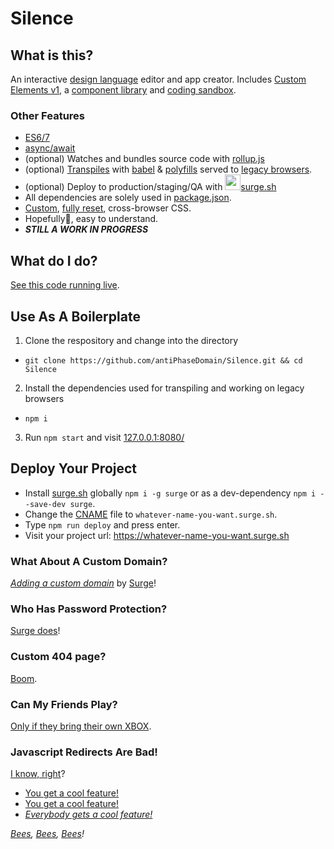 # Silence

## What is this?

An interactive [design language](https://link.medium.com/rJ3wBmDFIT) editor and app creator. Includes [Custom Elements v1](https://developer.mozilla.org/en-US/docs/Web/Web_Components/Using_custom_elements), a [component library](https://www.webcomponents.org/libraries) and [coding sandbox](https://en.wikipedia.org/wiki/Sandbox_(software_development)).

### Other Features

* [ES6/7](https://codeburst.io/javascript-wtf-is-es6-es8-es-2017-ecmascript-dca859e4821c)
* [async/await](https://link.medium.com/G2t27I3dM)
* (optional) Watches and bundles source code with [rollup.js](https://scotch.io/tutorials/javascript-transpilers-what-they-are-why-we-need-them)
* (optional) [Transpiles](https://github.com/loraxx753/design-doc-concept/blob/master/package.json#L7) with [babel](https://babeljs.io/docs/en/) & [polyfills](https://developer.mozilla.org/en-US/docs/Glossary/Polyfill) served to [legacy browsers](https://stackoverflow.com/questions/45943494/what-s-the-purpose-of-the-html-nomodule-attribute-for-script-elements-if-the-d).
* (optional) Deploy to production/staging/QA with <a href="https://surge.sh/" target="_blank"><img src="https://surge.sh/images/logos/svg/surge-logo.svg" width="25" />surge.sh</a>
* All dependencies are solely used in [package.json](https://github.com/antiPhaseDomain/Silence/blob/master/package.json#L7-L12).
* [Custom](https://github.comt/antiPhaseDomain/Silence/blob/master/_assets/styles/lib/base.css), [fully reset](https://github.com/antiPhaseDomain/Silence/blob/master/_assets/styles/lib/reset.css), cross-browser CSS. 
* Hopefully🤞, easy to understand.
* _**STILL A WORK IN PROGRESS**_


## What do I do?

[See this code running live](http://silence.surge.sh/).

## Use As A Boilerplate
1. Clone the respository and change into the directory
  * `git clone https://github.com/antiPhaseDomain/Silence.git && cd Silence`
2. Install the dependencies used for transpiling and working on legacy browsers
  * `npm i `
3. Run `npm start` and visit [127.0.0.1:8080/](http://127.0.0.1:8080/)

## Deploy Your Project

* Install [surge.sh](https://surge.sh) globally `npm i -g surge` or as a dev-dependency `npm i --save-dev surge`.
* Change the [CNAME](https://github.com/loraxx753/hybrid-design/blob/master/public/CNAME) file to `whatever-name-you-want.surge.sh`.
* Type `npm run deploy` and press enter.
* Visit your project url: https://whatever-name-you-want.surge.sh

### What About A Custom Domain?

_[Adding a custom domain](https://surge.sh/help/adding-a-custom-domain)_ by [Surge](https://surge.sh/help/chat)!

### Who Has Password Protection?

[Surge does](https://surge.sh/help/adding-password-protection-to-a-project)!

### Custom 404 page?
[Boom](https://surge.sh/help/adding-a-custom-404-not-found-page).

### Can My Friends Play?
[Only if they bring their own XBOX](https://surge.sh/help/adding-collaborators).

### Javascript Redirects Are Bad!
[I know, right](https://surge.sh/help/adding-redirects)?

* [You get a cool feature!](https://surge.sh/help/ignoring-files-and-directories)
* [You get a cool feature!](https://surge.sh/help/using-gzip-automatically)
* _[Everybody gets a cool feature!](https://surge.sh/help/using-lucid-caching-automatically)_

_[Bees](https://surge.sh/help/enabling-cross-origin-resource-sharing), [Bees](https://surge.sh/help/adding-a-200-page-for-client-side-routing), [Bees](https://surge.sh/help/using-incremental-publishing)!_

